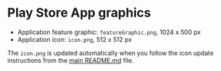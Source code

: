 # Play Store App graphics

- Application feature graphic: `featureGraphic.png`, 1024 x 500 px
- Application icon: `icon.png`, 512 x 512 px

The `icon.png` is updated automatically when you follow the icon update instructions
from the [main README.md](../../../../../README.md) file.
